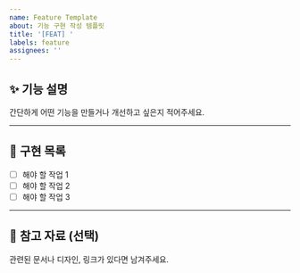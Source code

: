 ```yaml
---
name: Feature Template
about: 기능 구현 작성 템플릿
title: '[FEAT] '
labels: feature
assignees: ''
---
```


## ✨ 기능 설명

간단하게 어떤 기능을 만들거나 개선하고 싶은지 적어주세요.

---

## 📝 구현 목록

- [ ] 해야 할 작업 1
- [ ] 해야 할 작업 2
- [ ] 해야 할 작업 3

---

## 📎 참고 자료 (선택)

관련된 문서나 디자인, 링크가 있다면 남겨주세요.